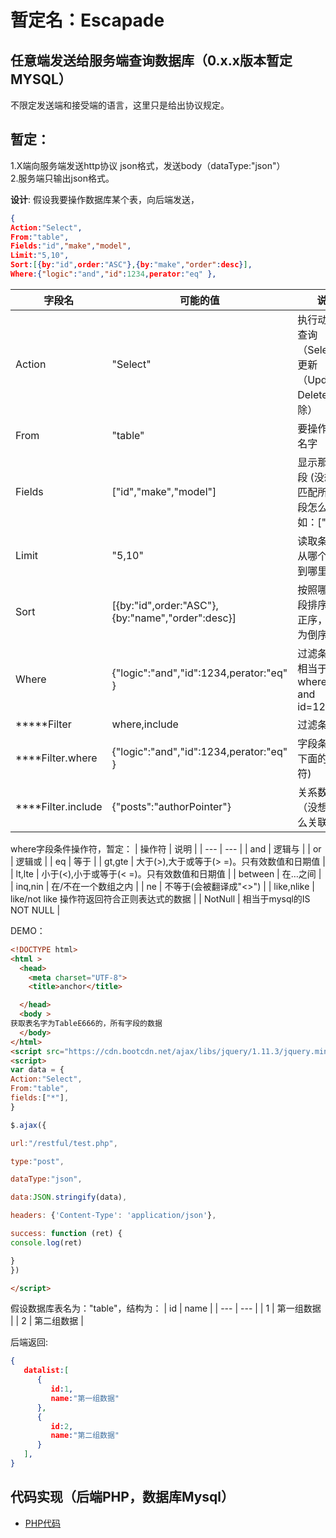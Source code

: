 # 暂定名：Escapade
## 任意端发送给服务端查询数据库（0.x.x版本暂定MYSQL）
不限定发送端和接受端的语言，这里只是给出协议规定。  

## 暂定：  
1.X端向服务端发送http协议 json格式，发送body（dataType:"json"）  
2.服务端只输出json格式。  

**设计**:
假设我要操作数据库某个表，向后端发送，

```json
{
Action:"Select",                 
From:"table",                     
Fields:"id","make","model",
Limit:"5,10",
Sort:[{by:"id",order:"ASC"},{by:"make","order":desc}],  
Where:{"logic":"and","id":1234,perator:"eq" },

```

| 字段名 | 可能的值 | 说明 |
| --- | --- | --- |
| Action | "Select" | 执行动作，查询（Select），更新（Update），Delete（删除） | 
| From | "table" | 要操作的表名字 | 
| Fields | ["id","make","model"] | 显示那些字段 (没想好：匹配所有字段怎么办 ,例如：[" * "]  | 
| Limit | "5,10" | 读取条数，从哪个开始到哪里结束 | 
| Sort| [{by:"id",order:"ASC"},{by:"name","order":desc}] | 按照哪个字段排序Asc为正序，Desc为倒序 | 
| Where | {"logic":"and","id":1234,perator:"eq" }  | 过滤条件，相当于where 1=1 and id=1233 |  
| *****Filter | where,include | 过滤条件 |  
| ****Filter.where| {"logic":"and","id":1234,perator:"eq" } | 字段条件(看下面的操作符) | 
| ****Filter.include| {"posts":"authorPointer"} | 关系数据（没想好怎么关联） | 

where字段条件操作符，暂定：
| 操作符 | 说明 |
| --- | --- |
| and | 逻辑与 |
| or | 逻辑或 |
| eq | 等于 |
| gt,gte | 大于(>),大于或等于(> =)。只有效数值和日期值 |
| lt,lte | 小于(<),小于或等于(< =)。只有效数值和日期值 |
| between | 在…之间 |
| inq,nin | 在/不在一个数组之内 |
| ne | 不等于(会被翻译成"<>") |
| like,nlike | like/not like 操作符返回符合正则表达式的数据 |
| NotNull |  相当于mysql的IS NOT NULL |

DEMO：
```html
<!DOCTYPE html> 
<html > 
  <head> 
    <meta charset="UTF-8"> 
    <title>anchor</title> 

  </head> 
  <body > 
获取表名字为TableE666的，所有字段的数据
  </body> 
</html> 
<script src="https://cdn.bootcdn.net/ajax/libs/jquery/1.11.3/jquery.min.js"></script>
<script>
var data = {
Action:"Select",                 
From:"table",                     
fields:["*"],     
}

$.ajax({  

url:"/restful/test.php",

type:"post",  

dataType:"json",  

data:JSON.stringify(data),  

headers: {'Content-Type': 'application/json'},  

success: function (ret) {    
console.log(ret)

}
})   

</script>
```
假设数据库表名为："table"，结构为：
| id | name |
| --- | --- |
| 1 | 第一组数据 |
| 2 | 第二组数据 |

后端返回:
```JSON
{
   datalist:[
      {
         id:1,
         name:"第一组数据"
      },
      {
         id:2,
         name:"第二组数据"
      }
   ], 
}
```
## 代码实现（后端PHP，数据库Mysql）

- [PHP代码](/PHP)



